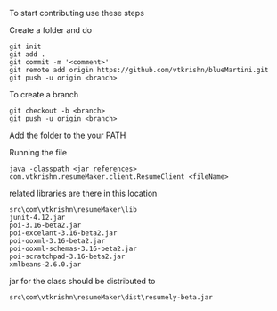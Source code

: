 To start contributing use these steps

Create a folder and do

```
git init
git add .
git commit -m '<comment>'
git remote add origin https://github.com/vtkrishn/blueMartini.git
git push -u origin <branch>
```

To create a branch
```
git checkout -b <branch>
git push -u origin <branch>
```

Add the folder to the your PATH

Running the file
```
java -classpath <jar references> com.vtkrishn.resumeMaker.client.ResumeClient <fileName>
```

related libraries are there in this location
```
src\com\vtkrishn\resumeMaker\lib
junit-4.12.jar
poi-3.16-beta2.jar
poi-excelant-3.16-beta2.jar
poi-ooxml-3.16-beta2.jar
poi-ooxml-schemas-3.16-beta2.jar
poi-scratchpad-3.16-beta2.jar
xmlbeans-2.6.0.jar
```

jar for the class should be distributed to
```
src\com\vtkrishn\resumeMaker\dist\resumely-beta.jar
```
